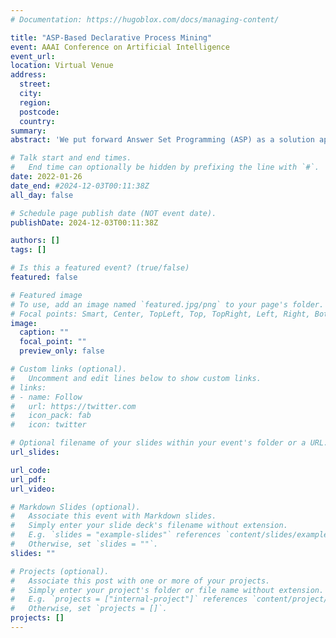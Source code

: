 ```yaml
---
# Documentation: https://hugoblox.com/docs/managing-content/

title: "ASP-Based Declarative Process Mining"
event: AAAI Conference on Artificial Intelligence
event_url:
location: Virtual Venue
address:
  street:
  city:
  region:
  postcode:
  country:
summary:
abstract: 'We put forward Answer Set Programming (ASP) as a solution approach for three classical problems in Declarative Process Mining: Log Generation, Query Checking, and Conformance Checking. These problems correspond to different ways of analyzing business processes under execution, starting from sequences of recorded events, a.k.a. event logs. We tackle them in their data-aware variant, i.e., by considering events that carry a payload (set of attribute-value pairs), in addition to the performed activity, specifying processes declaratively with an extension of linear-time temporal logic over finite traces (LTLf). The data-aware setting is significantly more challenging than the control-flow one: Query Checking is still open, while the existing approaches for the other two problems do not scale well. The contributions of the work include an ASP encoding schema for the three problems, their solution, and experiments showing the feasibility of the approach.'

# Talk start and end times.
#   End time can optionally be hidden by prefixing the line with `#`.
date: 2022-01-26
date_end: #2024-12-03T00:11:38Z
all_day: false

# Schedule page publish date (NOT event date).
publishDate: 2024-12-03T00:11:38Z

authors: []
tags: []

# Is this a featured event? (true/false)
featured: false

# Featured image
# To use, add an image named `featured.jpg/png` to your page's folder. 
# Focal points: Smart, Center, TopLeft, Top, TopRight, Left, Right, BottomLeft, Bottom, BottomRight.
image:
  caption: ""
  focal_point: ""
  preview_only: false

# Custom links (optional).
#   Uncomment and edit lines below to show custom links.
# links:
# - name: Follow
#   url: https://twitter.com
#   icon_pack: fab
#   icon: twitter

# Optional filename of your slides within your event's folder or a URL.
url_slides:

url_code:
url_pdf:
url_video:

# Markdown Slides (optional).
#   Associate this event with Markdown slides.
#   Simply enter your slide deck's filename without extension.
#   E.g. `slides = "example-slides"` references `content/slides/example-slides.md`.
#   Otherwise, set `slides = ""`.
slides: ""

# Projects (optional).
#   Associate this post with one or more of your projects.
#   Simply enter your project's folder or file name without extension.
#   E.g. `projects = ["internal-project"]` references `content/project/deep-learning/index.md`.
#   Otherwise, set `projects = []`.
projects: []
---
```

